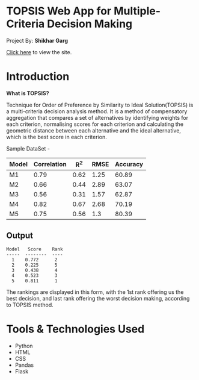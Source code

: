 # TOPSIS Web App for Multiple-Criteria Decision Making
Project By: **Shikhar Garg**

[Click here](http://sgarg8.pythonanywhere.com/) to view the site.

# Introduction

**What is TOPSIS?**

Technique for Order of Preference by Similarity to Ideal Solution(TOPSIS) is a multi-criteria decision analysis method. It is a method of compensatory aggregation that compares a set of alternatives by identifying weights for each criterion, normalising scores for each criterion and calculating the geometric distance between each alternative and the ideal alternative, which is the best score in each criterion.

Sample DataSet -

Model | Correlation | R<sup>2</sup> | RMSE | Accuracy
------------ | ------------- | ------------ | ------------- | ------------
M1 |	0.79 | 0.62	| 1.25 | 60.89
M2 |  0.66 | 0.44	| 2.89 | 63.07
M3 |	0.56 | 0.31	| 1.57 | 62.87
M4 |	0.82 | 0.67	| 2.68 | 70.19
M5 |	0.75 | 0.56	| 1.3	 | 80.39

## Output

```
Model   Score    Rank
-----  --------  ----
  1    0.772      2
  2    0.225      5
  3    0.438      4
  4    0.523      3
  5    0.811      1
```

The rankings are displayed in this form, with the 1st rank offering us the best decision, and last rank offering the worst decision making, according to TOPSIS method.
 
# Tools & Technologies Used
* Python
* HTML
* CSS
* Pandas
* Flask
